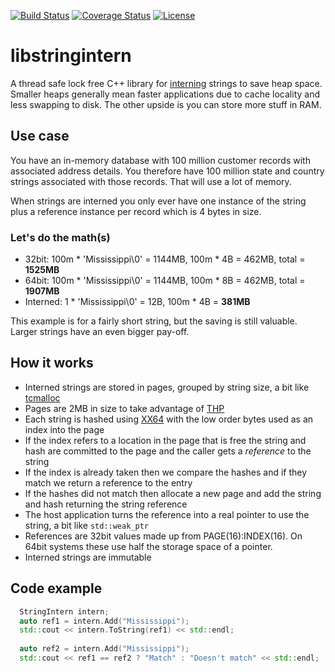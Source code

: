 [![Build Status](https://travis-ci.org/RipcordSoftware/libstringintern.svg)](https://travis-ci.org/RipcordSoftware/libstringintern)
[![Coverage Status](https://coveralls.io/repos/RipcordSoftware/libstringintern/badge.svg?branch=master&service=github)](https://coveralls.io/github/RipcordSoftware/libstringintern?branch=master)
[![License](http://img.shields.io/:license-mit-blue.svg)](http://doge.mit-license.org)

# libstringintern
A thread safe lock free C++ library for [interning][string-interning] strings to save heap space. Smaller heaps generally mean faster applications due to cache locality and less swapping to disk. The other upside is you can store more stuff in RAM.

## Use case
You have an in-memory database with 100 million customer records with associated address details. You therefore have 100 million state and country strings associated with those records. That will use a lot of memory. 

When strings are interned you only ever have one instance of the string plus a reference instance per record which is 4 bytes in size.

### Let's do the math(s)
* 32bit: 100m * 'Mississippi\0' = 1144MB, 100m * 4B = 462MB, total = **1525MB**
* 64bit: 100m * 'Mississippi\0' = 1144MB, 100m * 8B = 462MB, total = **1907MB**
* Interned: 1 * 'Mississippi\0' = 12B, 100m * 4B = **381MB**

This example is for a fairly short string, but the saving is still valuable. Larger strings have an even bigger pay-off.

## How it works
* Interned strings are stored in pages, grouped by string size, a bit like [tcmalloc][tcmalloc]
* Pages are 2MB in size to take advantage of [THP][thp]
* Each string is hashed using [XX64][xx64] with the low order bytes used as an index into the page
* If the index refers to a location in the page that is free the string and hash are committed to the page and the caller gets a *reference* to the string
* If the index is already taken then we compare the hashes and if they match we return a reference to the entry
* If the hashes did not match then allocate a new page and add the string and hash returning the string reference
* The host application turns the reference into a real pointer to use the string, a bit like `std::weak_ptr`
* References are 32bit values made up from PAGE(16):INDEX(16). On 64bit systems these use half the storage space of a pointer.
* Interned strings are immutable

## Code example
```c++
  StringIntern intern;
  auto ref1 = intern.Add("Mississippi");
  std::cout << intern.ToString(ref1) << std::endl;
  
  auto ref2 = intern.Add("Mississippi");
  std::cout << ref1 == ref2 ? "Match" : "Doesn't match" << std::endl;
```

[string-interning]: https://en.wikipedia.org/wiki/String_interning
[tcmalloc]: http://goog-perftools.sourceforge.net/doc/tcmalloc.html
[thp]: https://www.kernel.org/doc/Documentation/vm/transhuge.txt
[xx64]: https://github.com/Cyan4973/xxHash
